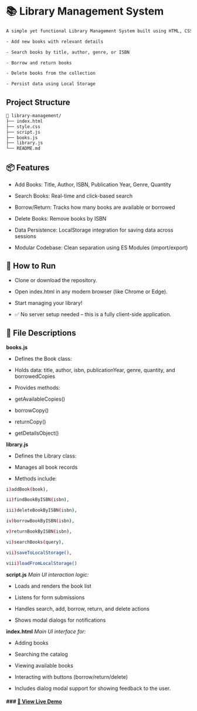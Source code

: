 # 📚 Library Management System

```bash
A simple yet functional Library Management System built using HTML, CSS, and JavaScript (ES Modules). This system allows users to:

- Add new books with relevant details

- Search books by title, author, genre, or ISBN

- Borrow and return books

- Delete books from the collection

- Persist data using Local Storage
```

## Project Structure

```bash
📁 library-management/
├── index.html
├── style.css
├── script.js
├── books.js
├── library.js
└── README.md


```

## 📦 Features

- Add Books: Title, Author, ISBN, Publication Year, Genre, Quantity

- Search Books: Real-time and click-based search

- Borrow/Return: Tracks how many books are available or borrowed

- Delete Books: Remove books by ISBN

- Data Persistence: LocalStorage integration for saving data across sessions

- Modular Codebase: Clean separation using ES Modules (import/export)

## 🚀 How to Run

- Clone or download the repository.

- Open index.html in any modern browser (like Chrome or Edge).

- Start managing your library!

- ✅ No server setup needed – this is a fully client-side application.

## 📘 File Descriptions

**books.js**

- Defines the Book class:

- Holds data: title, author, isbn, publicationYear, genre, quantity, and borrowedCopies

- Provides methods:

- getAvailableCopies()

- borrowCopy()

- returnCopy()

- getDetailsObject()

**library.js**

- Defines the Library class:

- Manages all book records

- Methods include:

```bash
i)addBook(book),

ii)findBookByISBN(isbn),

iii)deleteBookByISBN(isbn),

iv)borrowBookByISBN(isbn),

v)returnBookByISBN(isbn),

vi)searchBooks(query),

vii)saveToLocalStorage(),

viii)loadFromLocalStorage()

```

**script.js**
_Main UI interaction logic:_

- Loads and renders the book list

- Listens for form submissions

- Handles search, add, borrow, return, and delete actions

- Shows modal dialogs for notifications

**index.html**
_Main UI interface for:_

- Adding books

- Searching the catalog

- Viewing available books

- Interacting with buttons (borrow/return/delete)

- Includes dialog modal support for showing feedback to the user.

#### ### [🚀 View Live Demo](https://charudatta270104.github.io/library_management/)
